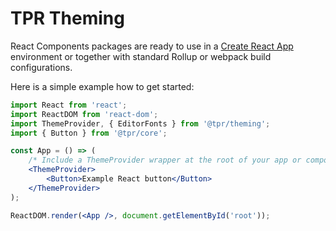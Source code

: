 # TPR Theming

React Components packages are ready to use in a
[Create React App](https://create-react-app.dev/) environment or together
with standard Rollup or webpack build configurations.

Here is a simple example how to get started:

```jsx
import React from 'react';
import ReactDOM from 'react-dom';
import ThemeProvider, { EditorFonts } from '@tpr/theming';
import { Button } from '@tpr/core';

const App = () => (
	/* Include a ThemeProvider wrapper at the root of your app or component to apply the styles */
	<ThemeProvider>
		<Button>Example React button</Button>
	</ThemeProvider>
);

ReactDOM.render(<App />, document.getElementById('root'));
```
